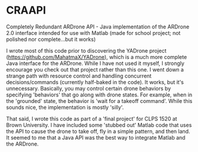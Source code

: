 CRAAPI
======

Completely Redundant ARDrone API - Java implementation of the ARDrone 2.0 interface intended for use with Matlab (made for school project; not polished nor complete...but it works)

I wrote most of this code prior to discovering the YADrone project (https://github.com/MahatmaX/YADrone), which is a much more complete Java interface for the ARDrone. While I have not used it myself, I strongly encourage you check out that project rather than this one. I went down a strange path with resource control and handling concurrent decisions/commands (currently half-baked in the code). It works, but it's unnecessary. Basically, you may control certain drone behaviors by specifying 'behaviors' that go along with drone states. For example, when in the 'grounded' state, the behavior is 'wait for a takeoff command'. While this sounds nice, the implementation is mostly 'silly'.

That said, I wrote this code as part of a 'final project' for CLPS 1520 at Brown University. I have included some 'stubbed out' Matlab code that uses the API to cause the drone to take off, fly in a simple pattern, and then land. It seemed to me that a Java API was the best way to integrate Matlab and the ARDrone.
